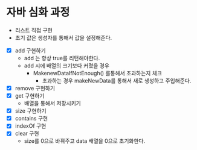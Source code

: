 # 자바 심화 과정

- 리스트 직접 구현
- 초기 값은 생성자를 통해서 값을 설정해준다.
- [x] add 구현하기
  - add 는 항상 true를 리턴해야한다.
  - add 시에 배열의 크기보다 커졌을 경우
    - MakenewDataIfNotEnough() 를통해서 초과하는지 체크
      - 초과하는 경우 makeNewData를 통해서 새로 생성하고 주입해준다.
- [x] remove 구현하기
- [x] get 구현하기
  - 배열을 통해서 저장시키기
- [x] size 구현하기
- [x] contains 구현
- [x] indexOf 구현
- [x] clear 구현
  - size를 0으로 바꿔주고 data 배열을 0으로 초기화한다.